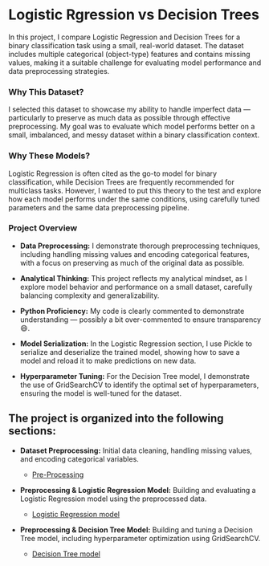 # Logistic Rgression vs Decision Trees

In this project, I compare Logistic Regression and Decision Trees for a binary classification task using a small, real-world dataset. The dataset includes multiple categorical (object-type) features and contains missing values, making it a suitable challenge for evaluating model performance and data preprocessing strategies.

### Why This Dataset?
I selected this dataset to showcase my ability to handle imperfect data — particularly to preserve as much data as possible through effective preprocessing. My goal was to evaluate which model performs better on a small, imbalanced, and messy dataset within a binary classification context.

### Why These Models?
Logistic Regression is often cited as the go-to model for binary classification, while Decision Trees are frequently recommended for multiclass tasks. However, I wanted to put this theory to the test and explore how each model performs under the same conditions, using carefully tuned parameters and the same data preprocessing pipeline.

###  Project Overview
- **Data Preprocessing:** I demonstrate thorough preprocessing techniques, including handling missing values and encoding categorical features, with a focus on preserving as much of the original data as possible.

- **Analytical Thinking:** This project reflects my analytical mindset, as I explore model behavior and performance on a small dataset, carefully balancing complexity and generalizability.

- **Python Proficiency:** My code is clearly commented to demonstrate understanding — possibly a bit over-commented to ensure transparency 😄.

- **Model Serialization:** In the Logistic Regression section, I use Pickle to serialize and deserialize the trained model, showing how to save a model and reload it to make predictions on new data.

- **Hyperparameter Tuning:** For the Decision Tree model, I demonstrate the use of GridSearchCV to identify the optimal set of hyperparameters, ensuring the model is well-tuned for the dataset.

## The project is organized into the following sections:

- **Dataset Preprocessing:** Initial data cleaning, handling missing values, and encoding categorical variables.
  - [Pre-Processing](pre-processing-dataset.ipynb)   

- **Preprocessing & Logistic Regression Model:** Building and evaluating a Logistic Regression model using the preprocessed data.
  - [Logistic Regression model](Pre-Processing_Logistic_Regression_model.ipynb)

- **Preprocessing & Decision Tree Model:** Building and tuning a Decision Tree model, including hyperparameter optimization using GridSearchCV.
  - [Decision Tree model](Pre-Processing-Decision_Tree_Model.ipynb)
